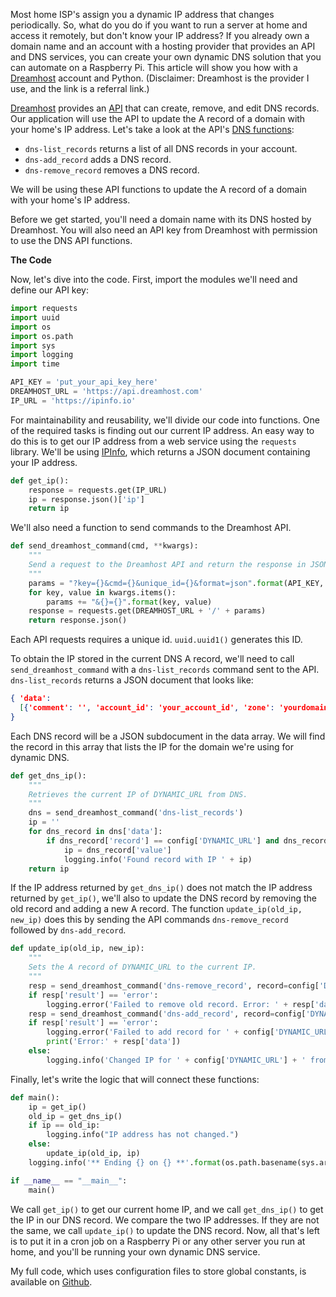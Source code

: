 Most home ISP's assign you a dynamic IP address that changes periodically. So, what do you do if you want to run a server at home and access it remotely, but don't know your IP address? If you already own a domain name and an account with a hosting provider that provides an API and DNS services, you can create your own dynamic DNS solution that you can automate on a Raspberry Pi. This article will show you how with a [Dreamhost](https://www.dreamhost.com/r.cgi?201755) account and Python. (Disclaimer: Dreamhost is the provider I use, and the link is a referral link.)

[Dreamhost](https://www.dreamhost.com/r.cgi?201755) provides an [API](https://api.dreamhost.com) that can create, remove, and edit DNS records. Our application will use the API to update the A record of a domain with your home's IP address. Let's take a look at the API's [DNS functions](https://help.dreamhost.com/hc/en-us/articles/217555707-DNS-API-commands):

- ``dns-list_records`` returns a list of all DNS records in your account.
- ``dns-add_record`` adds a DNS record.
- ``dns-remove_record`` removes a DNS record.

We will be using these API functions to update the A record of a domain with your home's IP address. 

Before we get started, you'll need a domain name with its DNS hosted by Dreamhost. You will also need an API key from Dreamhost with permission to use the DNS API functions.

**The Code**

Now, let's dive into the code. First, import the modules we'll need and define our API key:

```python
import requests
import uuid
import os
import os.path
import sys
import logging
import time

API_KEY = 'put_your_api_key_here'
DREAMHOST_URL = 'https://api.dreamhost.com'
IP_URL = 'https://ipinfo.io'
```

For maintainability and reusability, we'll divide our code into functions. One of the required tasks is finding out our current IP address. An easy way to do this is to get our IP address from a web service using the `requests` library. We'll be using [IPInfo](https://ipinfo.io), which returns a JSON document containing your IP address.

```python
def get_ip():
    response = requests.get(IP_URL)
    ip = response.json()['ip']
    return ip
```

We'll also need a function to send commands to the Dreamhost API.

```python
def send_dreamhost_command(cmd, **kwargs):
    """
    Send a request to the Dreamhost API and return the response in JSON.
    """
    params = "?key={}&cmd={}&unique_id={}&format=json".format(API_KEY, cmd, uuid.uuid1())
    for key, value in kwargs.items():
        params += "&{}={}".format(key, value)
    response = requests.get(DREAMHOST_URL + '/' + params)
    return response.json()
```

Each API requests requires a unique id. `uuid.uuid1()` generates  this ID.

To obtain the IP stored in the current DNS A record, we'll need to call `send_dreamhost_command` with a `dns-list_records` command sent to the API. `dns-list_records` returns a JSON document that looks like:

```json
{ 'data':
  [{'comment': '', 'account_id': 'your_account_id', 'zone': 'yourdomain.com', 'editable': '0', 'value': '10.1.1.1', 'record': 'yourdomain.com', 'type': 'A' }]
}
```

Each DNS record will be a JSON subdocument in the data array. We will find the record in this array that lists the IP for the domain we're using for dynamic DNS.


```python
def get_dns_ip():
    """
    Retrieves the current IP of DYNAMIC_URL from DNS.
    """
    dns = send_dreamhost_command('dns-list_records')
    ip = ''
    for dns_record in dns['data']:
        if dns_record['record'] == config['DYNAMIC_URL'] and dns_record['type'] == 'A':
            ip = dns_record['value']
            logging.info('Found record with IP ' + ip)
    return ip
```

If the IP address returned by `get_dns_ip()` does not match the IP address returned by `get_ip()`, we'll also to update the DNS record by removing the old record and adding a new A record. The function `update_ip(old_ip, new_ip)` does this by sending the API commands `dns-remove_record` followed by `dns-add_record`.

```python
def update_ip(old_ip, new_ip):
    """
    Sets the A record of DYNAMIC_URL to the current IP.
    """
    resp = send_dreamhost_command('dns-remove_record', record=config['DYNAMIC_URL'], type='A', value=old_ip)
    if resp['result'] == 'error':
        logging.error('Failed to remove old record. Error: ' + resp['data'])
    resp = send_dreamhost_command('dns-add_record', record=config['DYNAMIC_URL'], type='A', value=new_ip)
    if resp['result'] == 'error':
        logging.error('Failed to add record for ' + config['DYNAMIC_URL'] + ' with IP ' + new_ip)
        print('Error:' + resp['data'])
    else:
        logging.info('Changed IP for ' + config['DYNAMIC_URL'] + ' from ' + old_ip + ' to ' + new_ip)
```

Finally, let's write the logic that will connect these functions:

```python
def main():
    ip = get_ip()
    old_ip = get_dns_ip()
    if ip == old_ip:
        logging.info("IP address has not changed.")
    else:
        update_ip(old_ip, ip)
    logging.info('** Ending {} on {} **'.format(os.path.basename(sys.argv[0]), time.asctime()))

if __name__ == "__main__":
    main()
```

We call `get_ip()` to get our current home IP, and we call `get_dns_ip()` to get the IP in our DNS record. We compare the two IP addresses. If they are not the same, we call `update_ip()` to update the DNS record. Now, all that's left is to put it in a cron job on a Raspberry Pi or any other server you run at home, and you'll be running your own dynamic DNS service.

My full code, which uses configuration files to store global constants, is available on [Github](https://github.com/shang-lin/dyndream). 



